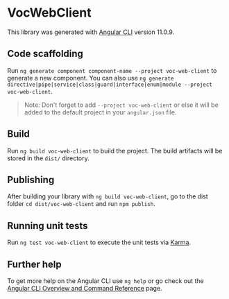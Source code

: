 # VocWebClient

This library was generated with [Angular CLI](https://github.com/angular/angular-cli) version 11.0.9.

## Code scaffolding

Run `ng generate component component-name --project voc-web-client` to generate a new component. You can also use `ng generate directive|pipe|service|class|guard|interface|enum|module --project voc-web-client`.
> Note: Don't forget to add `--project voc-web-client` or else it will be added to the default project in your `angular.json` file. 

## Build

Run `ng build voc-web-client` to build the project. The build artifacts will be stored in the `dist/` directory.

## Publishing

After building your library with `ng build voc-web-client`, go to the dist folder `cd dist/voc-web-client` and run `npm publish`.

## Running unit tests

Run `ng test voc-web-client` to execute the unit tests via [Karma](https://karma-runner.github.io).

## Further help

To get more help on the Angular CLI use `ng help` or go check out the [Angular CLI Overview and Command Reference](https://angular.io/cli) page.
